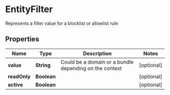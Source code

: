 

# EntityFilter

Represents a filter value for a blocklist or allowlist rule

## Properties

Name | Type | Description | Notes
------------ | ------------- | ------------- | -------------
**value** | **String** | Could be a domain or a bundle depending on the context |  [optional]
**readOnly** | **Boolean** |  |  [optional]
**active** | **Boolean** |  |  [optional]



